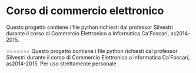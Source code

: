 # Corso di commercio elettronico

Questo progetto contiene i file python richiesti dal professor Silvestri durante il corso di Commercio Elettronico a Informatica Ca'Foscari, as2014-2015.

=======
Questo progetto contiene i file python richiesti dal professor Silvestri durante il corso di Commercio Elettronico a Informatica Ca'Foscari, as2014-2015.
Per uso strettamente personale